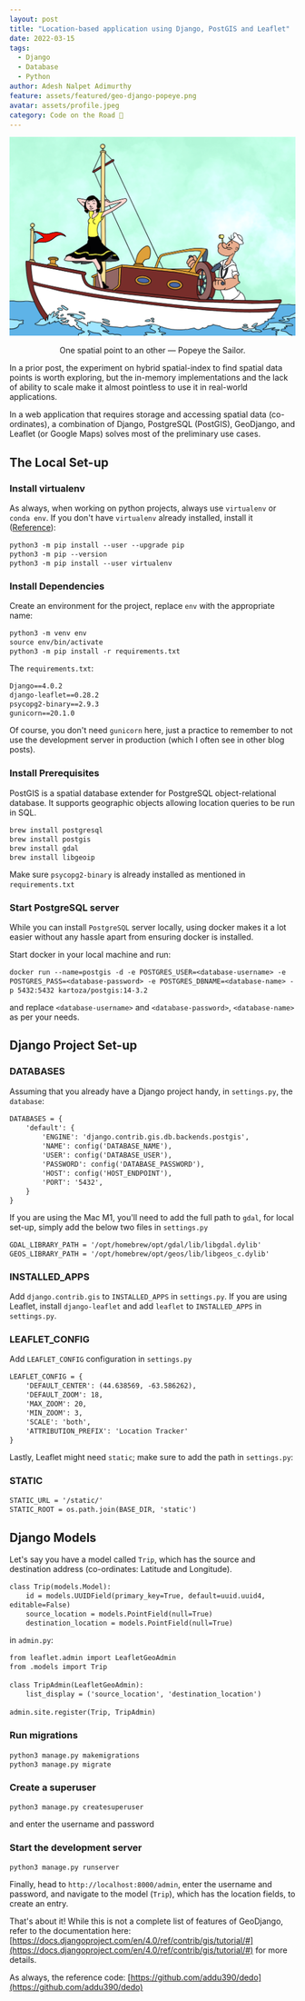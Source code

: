 ```yaml
---
layout: post
title: "Location-based application using Django, PostGIS and Leaflet"
date: 2022-03-15
tags:
  - Django
  - Database
  - Python
author: Adesh Nalpet Adimurthy
feature: assets/featured/geo-django-popeye.png
avatar: assets/profile.jpeg
category: Code on the Road 🤖
---
```


<img src="./assets/featured/geo-django-popeye.png" /> 
<p style="text-align: center;">One spatial point to an other — Popeye the Sailor.</p>

In a prior post, the experiment on hybrid spatial-index to find spatial data points is worth exploring, but the in-memory implementations and the lack of ability to scale make it almost pointless to use it in real-world applications.

In a web application that requires storage and accessing spatial data (co-ordinates), a combination of Django, PostgreSQL (PostGIS), GeoDjango, and Leaflet (or Google Maps) solves most of the preliminary use cases.

## The Local Set-up

### Install virtualenv

As always, when working on python projects, always use `virtualenv` or `conda env`. If you don't have `virtualenv` already installed, install it ([Reference](https://packaging.python.org/en/latest/guides/installing-using-pip-and-virtual-environments/)): 

```
python3 -m pip install --user --upgrade pip
python3 -m pip --version
python3 -m pip install --user virtualenv
```

### Install Dependencies

Create an environment for the project, replace `env` with the appropriate name:

```
python3 -m venv env
source env/bin/activate
python3 -m pip install -r requirements.txt
```

The `requirements.txt`:

```
Django==4.0.2
django-leaflet==0.28.2
psycopg2-binary==2.9.3
gunicorn==20.1.0
```

Of course, you don't need `gunicorn` here, just a practice to remember to not use the development server in production (which I often see in other blog posts).

### Install Prerequisites

PostGIS is a spatial database extender for PostgreSQL object-relational database. It supports geographic objects allowing location queries to be run in SQL.

```
brew install postgresql
brew install postgis
brew install gdal
brew install libgeoip
```

Make sure `psycopg2-binary` is already installed as mentioned in `requirements.txt`

### Start PostgreSQL server

While you can install `PostgreSQL` server locally, using docker makes it a lot easier without any hassle apart from ensuring docker is installed.

Start docker in your local machine and run:

```
docker run --name=postgis -d -e POSTGRES_USER=<database-username> -e POSTGRES_PASS=<database-password> -e POSTGRES_DBNAME=<database-name> -p 5432:5432 kartoza/postgis:14-3.2
```

and replace `<database-username>` and `<database-password>`, `<database-name>` as per your needs.

## Django Project Set-up

### DATABASES

Assuming that you already have a Django project handy, in `settings.py`, the `database`:

```
DATABASES = {
    'default': {
        'ENGINE': 'django.contrib.gis.db.backends.postgis',
        'NAME': config('DATABASE_NAME'),
        'USER': config('DATABASE_USER'),
        'PASSWORD': config('DATABASE_PASSWORD'),
        'HOST': config('HOST_ENDPOINT'),
        'PORT': '5432',
    }
}
```

If you are using the Mac M1, you'll need to add the full path to `gdal`, for local set-up, simply add the below two files in `settings.py`

```
GDAL_LIBRARY_PATH = '/opt/homebrew/opt/gdal/lib/libgdal.dylib'
GEOS_LIBRARY_PATH = '/opt/homebrew/opt/geos/lib/libgeos_c.dylib'
```

### INSTALLED_APPS

Add `django.contrib.gis` to `INSTALLED_APPS` in `settings.py`.
If you are using Leaflet, install `django-leaflet` and add `leaflet` to `INSTALLED_APPS` in `settings.py`.

### LEAFLET_CONFIG

Add `LEAFLET_CONFIG` configuration in `settings.py`

```
LEAFLET_CONFIG = {
    'DEFAULT_CENTER': (44.638569, -63.586262),
    'DEFAULT_ZOOM': 18,
    'MAX_ZOOM': 20,
    'MIN_ZOOM': 3,
    'SCALE': 'both',
    'ATTRIBUTION_PREFIX': 'Location Tracker'
}
```

Lastly, Leaflet might need `static`; make sure to add the path in `settings.py`:

### STATIC

```
STATIC_URL = '/static/'
STATIC_ROOT = os.path.join(BASE_DIR, 'static')
```

## Django Models

Let's say you have a model called `Trip`, which has the source and destination address (co-ordinates: Latitude and Longitude).

```
class Trip(models.Model):
    id = models.UUIDField(primary_key=True, default=uuid.uuid4, editable=False)
    source_location = models.PointField(null=True)
    destination_location = models.PointField(null=True)
```

in `admin.py`:

```
from leaflet.admin import LeafletGeoAdmin
from .models import Trip

class TripAdmin(LeafletGeoAdmin):
    list_display = ('source_location', 'destination_location')

admin.site.register(Trip, TripAdmin)
```

### Run migrations

```
python3 manage.py makemigrations
python3 manage.py migrate
```

### Create a superuser

```
python3 manage.py createsuperuser
```

and enter the username and password

### Start the development server

```
python3 manage.py runserver
```

Finally, head to `http://localhost:8000/admin`, enter the username and password, and navigate to the model (`Trip`), which has the location fields, to create an entry.

That's about it! While this is not a complete list of features of GeoDjango, refer to the documentation here: [https://docs.djangoproject.com/en/4.0/ref/contrib/gis/tutorial/#](https://docs.djangoproject.com/en/4.0/ref/contrib/gis/tutorial/#) for more details.

As always, the reference code: [https://github.com/addu390/dedo](https://github.com/addu390/dedo)